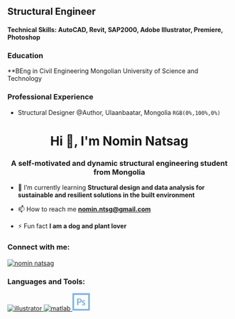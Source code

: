 ## Structural Engineer

#### Technical Skills: AutoCAD, Revit, SAP2000, Adobe Illustrator, Premiere, Photoshop

### Education
**BEng in Civil Engineering
Mongolian University of Science and Technology

### Professional Experience

- Structural Designer @Author, Ulaanbaatar, Mongolia
`RGB(0%,100%,0%)`

<h1 align="center">Hi 👋, I'm Nomin Natsag</h1>
<h3 align="center">A self-motivated and dynamic structural engineering student from Mongolia</h3>

- 🌱 I’m currently learning **Structural design and data analysis for sustainable and resilient solutions in the built environment**

- 📫 How to reach me **nomin.ntsg@gmail.com**

- ⚡ Fun fact **I am a dog and plant lover**

<h3 align="left">Connect with me:</h3>
<p align="left">
<a href="https://linkedin.com/in/nomin natsag" target="blank"><img align="center" src="https://raw.githubusercontent.com/rahuldkjain/github-profile-readme-generator/master/src/images/icons/Social/linked-in-alt.svg" alt="nomin natsag" height="30" width="40" /></a>
</p>

<h3 align="left">Languages and Tools:</h3>
<p align="left"> <a href="https://www.adobe.com/in/products/illustrator.html" target="_blank" rel="noreferrer"> <img src="https://www.vectorlogo.zone/logos/adobe_illustrator/adobe_illustrator-icon.svg" alt="illustrator" width="40" height="40"/> </a> <a href="https://www.mathworks.com/" target="_blank" rel="noreferrer"> <img src="https://upload.wikimedia.org/wikipedia/commons/2/21/Matlab_Logo.png" alt="matlab" width="40" height="40"/> </a> <a href="https://www.photoshop.com/en" target="_blank" rel="noreferrer"> <img src="https://raw.githubusercontent.com/devicons/devicon/master/icons/photoshop/photoshop-line.svg" alt="photoshop" width="40" height="40"/> </a> </p>
